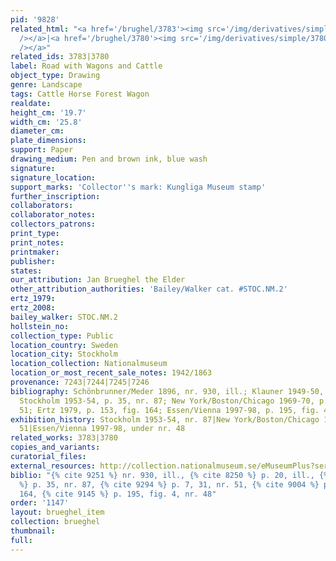 ```yaml
---
pid: '9828'
related_html: "<a href='/brughel/3783'><img src='/img/derivatives/simple/3783/thumbnail.jpg'
  /></a>|<a href='/brughel/3780'><img src='/img/derivatives/simple/3780/thumbnail.jpg'
  /></a>"
related_ids: 3783|3780
label: Road with Wagons and Cattle
object_type: Drawing
genre: Landscape
tags: Cattle Horse Forest Wagon
realdate: 
height_cm: '19.7'
width_cm: '25.8'
diameter_cm: 
plate_dimensions: 
support: Paper
drawing_medium: Pen and brown ink, blue wash
signature: 
signature_location: 
support_marks: 'Collector''s mark: Kungliga Museum stamp'
further_inscription: 
collaborators: 
collaborator_notes: 
collectors_patrons: 
print_type: 
print_notes: 
printmaker: 
publisher: 
states: 
our_attribution: Jan Brueghel the Elder
other_attribution_authorities: 'Bailey/Walker cat. #STOC.NM.2'
ertz_1979: 
ertz_2008: 
bailey_walker: STOC.NM.2
hollstein_no: 
collection_type: Public
location_country: Sweden
location_city: Stockholm
location_collection: Nationalmuseum
location_or_most_recent_sale_notes: 1942/1863
provenance: 7243|7244|7245|7246
bibliography: Schönbrunner/Meder 1896, nr. 930, ill.; Klauner 1949-50, p. 20, ill.;
  Stockholm 1953-54, p. 35, nr. 87; New York/Boston/Chicago 1969-70, p. 7, 31, nr.
  51; Ertz 1979, p. 153, fig. 164; Essen/Vienna 1997-98, p. 195, fig. 4, nr. 48
exhibition_history: Stockholm 1953-54, nr. 87|New York/Boston/Chicago 1969-70, nr.
  51|Essen/Vienna 1997-98, under nr. 48
related_works: 3783|3780
copies_and_variants: 
curatorial_files: 
external_resources: http://collection.nationalmuseum.se/eMuseumPlus?service=ExternalInterface&module=collection&objectId=176464&viewType=detailView
biblio: "{% cite 9251 %} nr. 930, ill., {% cite 8250 %} p. 20, ill., {% cite 8262
  %} p. 35, nr. 87, {% cite 9294 %} p. 7, 31, nr. 51, {% cite 9004 %} p. 153, fig.
  164, {% cite 9145 %} p. 195, fig. 4, nr. 48"
order: '1147'
layout: brueghel_item
collection: brueghel
thumbnail: 
full: 
---
```

